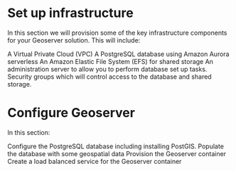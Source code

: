 # Set up infrastructure

In this section we will provision some of the key infrastructure components for your Geoserver solution. This will include:

A Virtual Private Cloud (VPC)
A PostgreSQL database using Amazon Aurora serverless
An Amazon Elastic File System (EFS) for shared storage
An administration server to allow you to perform database set up tasks.
Security groups which will control access to the database and shared storage.

# Configure Geoserver

In this section:

Configure the PostgreSQL database including installing PostGIS.
Populate the database with some geospatial data
Provision the Geoserver container
Create a load balanced service for the Geoserver container


